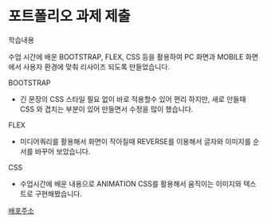 # 포트폴리오 과제 제출

학습내용

수업 시간에 배운 BOOTSTRAP, FLEX, CSS 등을 활용하여 PC 화면과 MOBILE 화면에서 사용자 환경에 맞춰 리사이즈 되도록 만들었습니다.

BOOTSTRAP
 - 긴 문장의 CSS 스타일 필요 없이 바로 적용할수 있어 편리 하지만, 새로 만들때 CSS 와 겹치는 부분이 있어 만들면서 수정을 많이 했습니다.

FLEX
 - 미디어쿼리를 활용해서 화면이 작아질때 REVERSE를 이용해서 글자와 이미지를 순서를 바꾸어 보았습니다.

CSS
 - 수업시간에 배운 내용으로 ANIMATION CSS를 활용해서 움직이는 이미지와 텍스트로 구현해봤습니다.


[배포주소](https://gradispo.github.io/portfolio)
